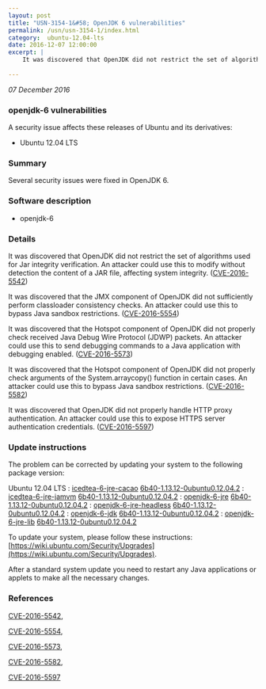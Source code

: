 ```yaml
---
layout: post
title: "USN-3154-1&#58; OpenJDK 6 vulnerabilities"
permalink: /usn/usn-3154-1/index.html
category:  ubuntu-12.04-lts
date: 2016-12-07 12:00:00
excerpt: |
    It was discovered that OpenJDK did not restrict the set of algorithms used for Jar integrity verification. An attacker could use this to modify without detection the content of a JAR file, affecting system integrity. ([CVE-2016-5542](http://people.ubuntu.com/~ubuntu-security/cve/CVE-2016-5542))
    
--- 
```

 
 

*07 December 2016*

### openjdk-6 vulnerabilities

A security issue affects these releases of Ubuntu and its derivatives:

* Ubuntu 12.04 LTS

### Summary

Several security issues were fixed in OpenJDK 6. 

### Software description

* openjdk-6 

### Details

It was discovered that OpenJDK did not restrict the set of algorithms used for Jar integrity verification. An attacker could use this to modify without detection the content of a JAR file, affecting system integrity. ([CVE-2016-5542](http://people.ubuntu.com/~ubuntu-security/cve/CVE-2016-5542))

It was discovered that the JMX component of OpenJDK did not sufficiently perform classloader consistency checks. An attacker could use this to bypass Java sandbox restrictions. ([CVE-2016-5554](http://people.ubuntu.com/~ubuntu-security/cve/CVE-2016-5554))

It was discovered that the Hotspot component of OpenJDK did not properly check received Java Debug Wire Protocol (JDWP) packets. An attacker could use this to send debugging commands to a Java application with debugging enabled. ([CVE-2016-5573](http://people.ubuntu.com/~ubuntu-security/cve/CVE-2016-5573))

It was discovered that the Hotspot component of OpenJDK did not properly check arguments of the System.arraycopy() function in certain cases. An attacker could use this to bypass Java sandbox restrictions. ([CVE-2016-5582](http://people.ubuntu.com/~ubuntu-security/cve/CVE-2016-5582))

It was discovered that OpenJDK did not properly handle HTTP proxy authentication. An attacker could use this to expose HTTPS server authentication credentials. ([CVE-2016-5597](http://people.ubuntu.com/~ubuntu-security/cve/CVE-2016-5597)) 

### Update instructions

The problem can be corrected by updating your system to the following package version:

Ubuntu 12.04 LTS
 : [icedtea-6-jre-cacao](https://launchpad.net/ubuntu/+source/openjdk-6) <span> [6b40-1.13.12-0ubuntu0.12.04.2](https://launchpad.net/ubuntu/+source/openjdk-6/6b40-1.13.12-0ubuntu0.12.04.2) </span> 
 : [icedtea-6-jre-jamvm](https://launchpad.net/ubuntu/+source/openjdk-6) <span> [6b40-1.13.12-0ubuntu0.12.04.2](https://launchpad.net/ubuntu/+source/openjdk-6/6b40-1.13.12-0ubuntu0.12.04.2) </span> 
 : [openjdk-6-jre](https://launchpad.net/ubuntu/+source/openjdk-6) <span> [6b40-1.13.12-0ubuntu0.12.04.2](https://launchpad.net/ubuntu/+source/openjdk-6/6b40-1.13.12-0ubuntu0.12.04.2) </span> 
 : [openjdk-6-jre-headless](https://launchpad.net/ubuntu/+source/openjdk-6) <span> [6b40-1.13.12-0ubuntu0.12.04.2](https://launchpad.net/ubuntu/+source/openjdk-6/6b40-1.13.12-0ubuntu0.12.04.2) </span> 
 : [openjdk-6-jdk](https://launchpad.net/ubuntu/+source/openjdk-6) <span> [6b40-1.13.12-0ubuntu0.12.04.2](https://launchpad.net/ubuntu/+source/openjdk-6/6b40-1.13.12-0ubuntu0.12.04.2) </span> 
 : [openjdk-6-jre-lib](https://launchpad.net/ubuntu/+source/openjdk-6) <span> [6b40-1.13.12-0ubuntu0.12.04.2](https://launchpad.net/ubuntu/+source/openjdk-6/6b40-1.13.12-0ubuntu0.12.04.2) </span> 

To update your system, please follow these instructions: [https://wiki.ubuntu.com/Security/Upgrades](https://wiki.ubuntu.com/Security/Upgrades).

After a standard system update you need to restart any Java applications or applets to make all the necessary changes. 

### References

 
 [CVE-2016-5542](http://people.ubuntu.com/~ubuntu-security/cve/CVE-2016-5542), 

 [CVE-2016-5554](http://people.ubuntu.com/~ubuntu-security/cve/CVE-2016-5554), 

 [CVE-2016-5573](http://people.ubuntu.com/~ubuntu-security/cve/CVE-2016-5573), 

 [CVE-2016-5582](http://people.ubuntu.com/~ubuntu-security/cve/CVE-2016-5582), 

 [CVE-2016-5597](http://people.ubuntu.com/~ubuntu-security/cve/CVE-2016-5597)
 

